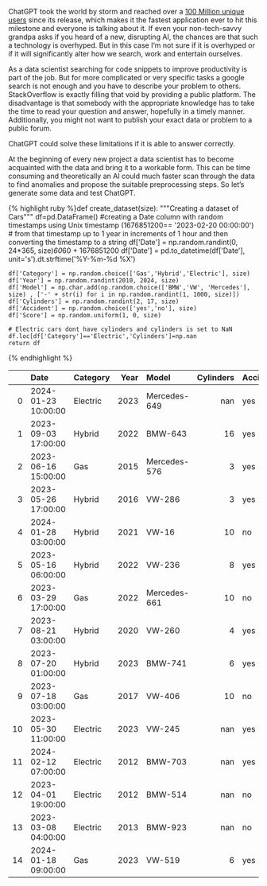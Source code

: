 ChatGPT took the world by storm and reached over a [100 Million unique users](https://www.reuters.com/technology/chatgpt-sets-record-fastest-growing-user-base-analyst-note-2023-02-01/) since its release, 
which makes it the fastest application ever to hit this milestone and everyone is talking about it. 
If even your non-tech-savvy grandpa asks if you heard of a new, disrupting AI, the chances are that such a technology is overhyped. 
But in this case I‘m not sure if it is overhyped or if it will significantly alter how we search, work and entertain ourselves.


As a data scientist searching for code snippets to improve productivity is part of the job. 
But for more complicated or very specific tasks a google search is not enough and you have to describe your problem to others. 
StackOverflow is exactly filling that void by providing a public platform. 
The disadvantage is that somebody with the appropriate knowledge has to take the time to read your question and answer, 
hopefully in a timely manner. Additionally, you might not want to publish your exact data or problem to a public forum.


ChatGPT could solve these limitations if it is able to answer correctly. 


At the beginning of every new project a data scientist has to become acquainted with the data and bring it to a workable form. 
This can be time consuming and theoretically an AI could much faster scan through the data to find anomalies and propose the suitable preprocessing steps.
So let’s generate some data and test ChatGPT.


{% highlight ruby %}def create_dataset(size):
    """Creating a dataset of Cars"""
    df=pd.DataFrame()
    #creating a Date column with random timestamps using Unix timestamp (1676851200== '2023-02-20 00:00:00')
    # from that timestamp up to 1 year in increments of 1 hour and then converting the timestamp to a string
    df['Date'] = np.random.randint(0, 24*365, size)*60*60 + 1676851200
    df['Date'] = pd.to_datetime(df['Date'], unit='s').dt.strftime('%Y-%m-%d %X')
    
    df['Category'] = np.random.choice(['Gas','Hybrid','Electric'], size)
    df['Year'] = np.random.randint(2010, 2024, size)
    df['Model'] = np.char.add(np.random.choice(['BMW','VW', 'Mercedes'], size) , ['-' + str(i) for i in np.random.randint(1, 1000, size)])
    df['Cylinders'] = np.random.randint(2, 17, size)
    df['Accident'] = np.random.choice(['yes','no'], size)
    df['Score'] = np.random.uniform(1, 0, size)
  
    # Electric cars dont have cylinders and cylinders is set to NaN
    df.loc[df['Category']=='Electric','Cylinders']=np.nan
    return df

{% endhighlight %}

|    | Date                | Category | Year | Model         | Cylinders | Accident | Score    |
|---:|:--------------------|:---------|-----:|:--------------|----------:|:---------|:---------|
|  0 | 2024-01-23 10:00:00 | Electric | 2023 | Mercedes-649  | nan       | yes      | 0.841197 |
|  1 | 2023-09-03 17:00:00 | Hybrid   | 2022 | BMW-643       |        16 | yes      | 0.328648 |
|  2 | 2023-06-16 15:00:00 | Gas      | 2015 | Mercedes-576  |         3 | yes      | 0.976297 |
|  3 | 2023-05-26 17:00:00 | Hybrid   | 2016 | VW-286        |         3 | yes      | 0.93958  |
|  4 | 2024-01-28 03:00:00 | Hybrid   | 2021 | VW-16         |        10 | no       | 0.422429 |
|  5 | 2023-05-16 06:00:00 | Hybrid   | 2022 | VW-236        |         8 | yes      | 0.600904 |
|  6 | 2023-03-29 17:00:00 | Gas      | 2022 | Mercedes-661  |        10 | no       | 0.195019 |
|  7 | 2023-08-21 03:00:00 | Hybrid   | 2020 | VW-260        |         4 | yes      | 0.617065 |
|  8 | 2023-07-20 01:00:00 | Hybrid   | 2023 | BMW-741       |         6 | yes      | 0.660679 |
|  9 | 2023-07-18 03:00:00 | Gas      | 2017 | VW-406        |        10 | no       | 0.197118 |
| 10 | 2023-05-30 11:00:00 | Electric | 2023 | VW-245        | nan       | yes      | 0.046335 |
| 11 | 2024-02-12 07:00:00 | Electric | 2012 | BMW-703       | nan       | yes      | 0.310187 |
| 12 | 2023-04-01 19:00:00 | Electric | 2012 | BMW-514       | nan       | no       | 0.744327 |
| 13 | 2023-03-08 04:00:00 | Electric | 2013 | BMW-923       | nan       | no       | 0.042386 |
| 14 | 2024-01-18 09:00:00 | Gas      | 2023 | VW-519        |         6 | yes      | 0.292849 |

